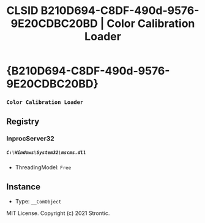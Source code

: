 ﻿---
title: "CLSID B210D694-C8DF-490d-9576-9E20CDBC20BD | Color Calibration Loader"
excerpt: What is COM-Object CLSID B210D694-C8DF-490d-9576-9E20CDBC20BD?
---

# {B210D694-C8DF-490d-9576-9E20CDBC20BD}

### `Color Calibration Loader`

## Registry


### InprocServer32

##### `C:\Windows\System32\mscms.dll`
* ThreadingModel: `Free`

## Instance

* Type: `__ComObject`

MIT License. Copyright (c) 2021 Strontic.


